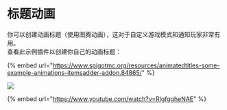 # 标题动画

你可以创建动画标题（使用图腾动画），这对于自定义游戏模式和通知玩家非常有用。  
查看此示例插件以创建你自己的动画标题：

{% embed url="https://www.spigotmc.org/resources/animatedtitles-some-example-animations-itemsadder-addon.84865/" %}

![](<../../.gitbook/assets/image (28).png>)

{% embed url="https://www.youtube.com/watch?v=RlgfggheNAE" %}
